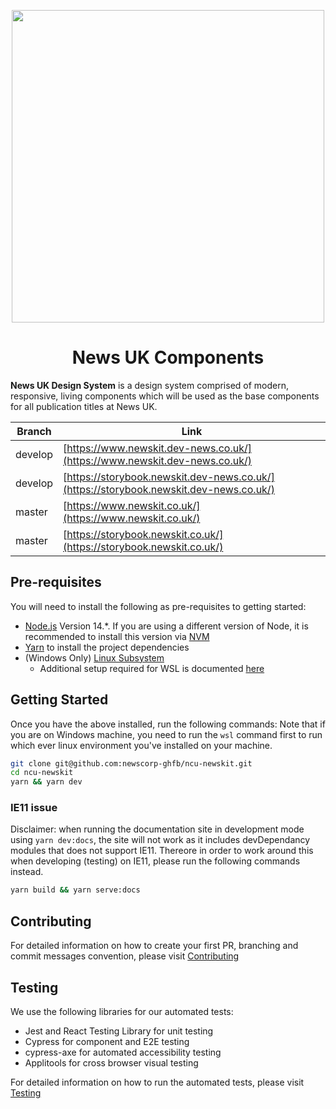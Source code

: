 <p align="center">
  <a href="https://github.com/newscorp-ghfb/ncu-newskit">
    <img width="500px" src="https://www.news.co.uk/wp-content/themes/newscouk/assets/img/logo.png">
  </a>
</p>

# <h1 align="center">News UK Components</h1>

**News UK Design System** is a design system comprised of modern, responsive, living components which will be used as the base components for all publication titles at News UK.

| Branch  | Link                                                                                   |
| ------- | -------------------------------------------------------------------------------------- |
| develop | [https://www.newskit.dev-news.co.uk/](https://www.newskit.dev-news.co.uk/)             |
| develop | [https://storybook.newskit.dev-news.co.uk/](https://storybook.newskit.dev-news.co.uk/) |
| master  | [https://www.newskit.co.uk/](https://www.newskit.co.uk/)                               |
| master  | [https://storybook.newskit.co.uk/](https://storybook.newskit.co.uk/)                   |

## Pre-requisites

You will need to install the following as pre-requisites to getting started:

* [Node.js](https://nodejs.org/en/download/) Version 14.*. If you are using a different version of Node, it is recommended to install this version via [NVM](https://github.com/nvm-sh/nvm)
* [Yarn](https://yarnpkg.com/en/docs/install) to install the project dependencies
* (Windows Only) [Linux Subsystem](https://docs.microsoft.com/en-us/windows/wsl/install-win10)
  * Additional setup required for WSL is documented [here](./docs/wsl.md)

## Getting Started

Once you have the above installed, run the following commands:
Note that if you are on Windows machine, you need to run the `wsl` command first to run which ever linux environment you've installed on your machine.

```sh
git clone git@github.com:newscorp-ghfb/ncu-newskit.git
cd ncu-newskit
yarn && yarn dev
```

### IE11 issue

Disclaimer: when running the documentation site in development mode using `yarn dev:docs`, the site will not work as it includes devDependancy modules that does not support IE11.
Thereore in order to work around this when developing (testing) on IE11, please run the following commands instead.

```sh
yarn build && yarn serve:docs
```

## Contributing

For detailed information on how to create your first PR, branching and commit messages convention, please visit [Contributing](./docs/CONTRIBUTING.md)

## Testing

We use the following libraries for our automated tests:

* Jest and React Testing Library for unit testing
* Cypress for component and E2E testing
* cypress-axe for automated accessibility testing
* Applitools for cross browser visual testing

For detailed information on how to run the automated tests, please visit [Testing](./docs/testing.md)
